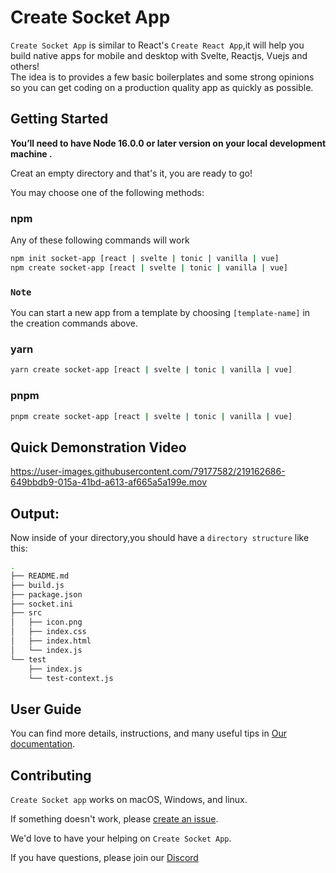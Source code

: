 
# Create Socket App 

`Create Socket App` is similar to React's `Create React App`,it will help you build native apps for mobile and desktop with Svelte, Reactjs, Vuejs and others!  
The idea is to provides a few basic boilerplates and some strong opinions so you can get coding on a production quality app as quickly as possible.

## Getting Started 

**You’ll need to have Node 16.0.0 or later version on your local development machine .**  

Creat an empty directory and that's it, you are ready to go!

You may choose one of the following methods: 

### **npm**

Any of these following commands will work
```bash
npm init socket-app [react | svelte | tonic | vanilla | vue]
npm create socket-app [react | svelte | tonic | vanilla | vue]

```

### `Note`  

You can start a new app from a template by choosing `[template-name]` in the creation commands above.  
  
### **yarn**
```bash
yarn create socket-app [react | svelte | tonic | vanilla | vue]
```

### **pnpm**
```bash
pnpm create socket-app [react | svelte | tonic | vanilla | vue]
```  

## Quick Demonstration Video


https://user-images.githubusercontent.com/79177582/219162686-649bbdb9-015a-41bd-a613-af665a5a199e.mov  


<!-- This is a draft video, I liked how they have a video tutorial in the `react` website. if it's a good idea I'll make a better one-->



## Output:

Now inside of your directory,you should have a `directory structure` like this:

```bash
.
├── README.md
├── build.js
├── package.json
├── socket.ini
├── src
│   ├── icon.png
│   ├── index.css
│   ├── index.html
│   └── index.js
└── test
    ├── index.js
    └── test-context.js
```
## User Guide

You can find more details, instructions, and many useful tips in [Our documentation](https://sockets.sh/).

## Contributing 

`Create Socket app` works on macOS, Windows, and linux.  

If something doesn't work, please [create an issue](https://github.com/socketsupply/create-socket-app).  

We'd love to have your helping on `Create Socket App`.  

If you have questions, please join our [Discord](https://discord.com/invite/YPV32gKCsH)
